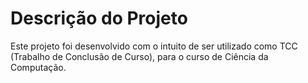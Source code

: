 # Descrição do Projeto

Este projeto foi desenvolvido com o intuito de ser utilizado como TCC (Trabalho de Conclusão de Curso), para o curso de Ciência da Computação.
